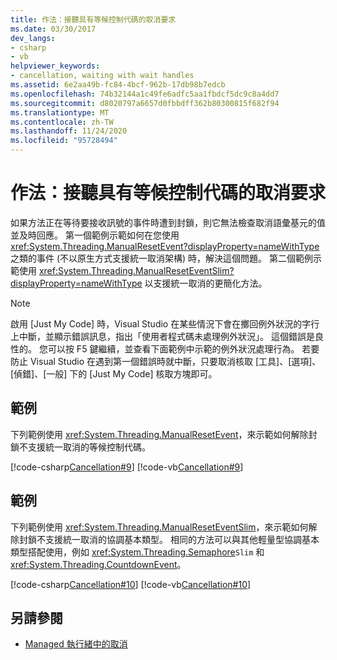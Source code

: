 ```yaml
---
title: 作法：接聽具有等候控制代碼的取消要求
ms.date: 03/30/2017
dev_langs:
- csharp
- vb
helpviewer_keywords:
- cancellation, waiting with wait handles
ms.assetid: 6e2aa49b-fc84-4bcf-962b-17db98b7edcb
ms.openlocfilehash: 74b32144a1c49fe6adfc5aa1fbdcf5dc9c8a4dd7
ms.sourcegitcommit: d8020797a6657d0fbbdff362b80300815f682f94
ms.translationtype: MT
ms.contentlocale: zh-TW
ms.lasthandoff: 11/24/2020
ms.locfileid: "95728494"
---
```

# <a name="how-to-listen-for-cancellation-requests-that-have-wait-handles"></a>作法：接聽具有等候控制代碼的取消要求

如果方法正在等待要接收訊號的事件時遭到封鎖，則它無法檢查取消語彙基元的值並及時回應。 第一個範例示範如何在您使用 <xref:System.Threading.ManualResetEvent?displayProperty=nameWithType> 之類的事件 (不以原生方式支援統一取消架構) 時，解決這個問題。 第二個範例示範使用 <xref:System.Threading.ManualResetEventSlim?displayProperty=nameWithType> 以支援統一取消的更簡化方法。  
  
> [!NOTE]
> 啟用 [Just My Code] 時，Visual Studio 在某些情況下會在擲回例外狀況的字行上中斷，並顯示錯誤訊息，指出「使用者程式碼未處理例外狀況」。 這個錯誤是良性的。 您可以按 F5 鍵繼續，並查看下面範例中示範的例外狀況處理行為。 若要防止 Visual Studio 在遇到第一個錯誤時就中斷，只要取消核取 [工具]、[選項]、[偵錯]、[一般] 下的 [Just My Code] 核取方塊即可。  
  
## <a name="example"></a>範例  

 下列範例使用 <xref:System.Threading.ManualResetEvent>，來示範如何解除封鎖不支援統一取消的等候控制代碼。  
  
 [!code-csharp[Cancellation#9](../../../samples/snippets/csharp/VS_Snippets_Misc/cancellation/cs/cancellationex9.cs#9)]
 [!code-vb[Cancellation#9](../../../samples/snippets/visualbasic/VS_Snippets_Misc/cancellation/vb/cancellationex9.vb#9)]  
  
## <a name="example"></a>範例  

 下列範例使用 <xref:System.Threading.ManualResetEventSlim>，來示範如何解除封鎖不支援統一取消的協調基本類型。 相同的方法可以與其他輕量型協調基本類型搭配使用，例如 <xref:System.Threading.Semaphore>`Slim` 和 <xref:System.Threading.CountdownEvent>。  
  
 [!code-csharp[Cancellation#10](../../../samples/snippets/csharp/VS_Snippets_Misc/cancellation/cs/cancellationex10.cs#10)]
 [!code-vb[Cancellation#10](../../../samples/snippets/visualbasic/VS_Snippets_Misc/cancellation/vb/cancellationex10.vb#10)]  
  
## <a name="see-also"></a>另請參閱

- [Managed 執行緒中的取消](cancellation-in-managed-threads.md)

